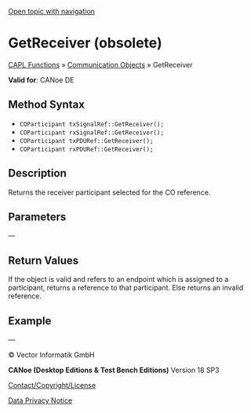 [Open topic with navigation](../../../../../CANoeDEFamily.htm#Topics/CAPLFunctions/CommunicationObjects/Methods/CAPLfunctionGetReceiver.md)

# GetReceiver (obsolete)

[CAPL Functions](../../CAPLfunctions.md) » [Communication Objects](../CAPLfunctionsCOOverview.md) » GetReceiver

**Valid for**: CANoe DE

## Method Syntax

- `COParticipant txSignalRef::GetReceiver();`
- `COParticipant rxSignalRef::GetReceiver();`
- `COParticipant txPDURef::GetReceiver();`
- `COParticipant rxPDURef::GetReceiver();`

## Description

Returns the receiver participant selected for the CO reference.

## Parameters

—

## Return Values

If the object is valid and refers to an endpoint which is assigned to a participant, returns a reference to that participant. Else returns an invalid reference.

## Example

—

© Vector Informatik GmbH

**CANoe (Desktop Editions & Test Bench Editions)** Version 18 SP3

[Contact/Copyright/License](../../../Shared/ContactCopyrightLicense.md)

[Data Privacy Notice](https://www.vector.com/int/en/company/get-info/privacy-policy/)